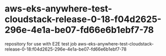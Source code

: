 # aws-eks-anywhere-test-cloudstack-release-0-18-f04d2625-296e-4e1a-be07-fd66e6b1ebf7-78
repository for use with E2E test job aws-eks-anywhere-test-cloudstack-release-0-18:f04d2625-296e-4e1a-be07-fd66e6b1ebf7-78
